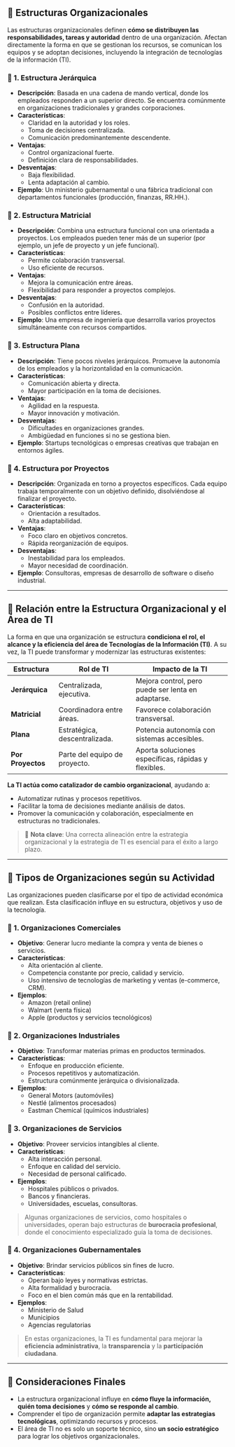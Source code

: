 ## 📌 **Estructuras Organizacionales**

Las estructuras organizacionales definen **cómo se distribuyen las responsabilidades, tareas y autoridad** dentro de una organización. Afectan directamente la forma en que se gestionan los recursos, se comunican los equipos y se adoptan decisiones, incluyendo la integración de tecnologías de la información (TI).

### 🔹 1. Estructura **Jerárquica**

- **Descripción**: Basada en una cadena de mando vertical, donde los empleados responden a un superior directo. Se encuentra comúnmente en organizaciones tradicionales y grandes corporaciones.
- **Características**:
  - Claridad en la autoridad y los roles.
  - Toma de decisiones centralizada.
  - Comunicación predominantemente descendente.
- **Ventajas**:
  - Control organizacional fuerte.
  - Definición clara de responsabilidades.
- **Desventajas**:
  - Baja flexibilidad.
  - Lenta adaptación al cambio.
- **Ejemplo**: Un ministerio gubernamental o una fábrica tradicional con departamentos funcionales (producción, finanzas, RR.HH.).

### 🔹 2. Estructura **Matricial**

- **Descripción**: Combina una estructura funcional con una orientada a proyectos. Los empleados pueden tener más de un superior (por ejemplo, un jefe de proyecto y un jefe funcional).
- **Características**:
  - Permite colaboración transversal.
  - Uso eficiente de recursos.
- **Ventajas**:
  - Mejora la comunicación entre áreas.
  - Flexibilidad para responder a proyectos complejos.
- **Desventajas**:
  - Confusión en la autoridad.
  - Posibles conflictos entre líderes.
- **Ejemplo**: Una empresa de ingeniería que desarrolla varios proyectos simultáneamente con recursos compartidos.

### 🔹 3. Estructura **Plana**

- **Descripción**: Tiene pocos niveles jerárquicos. Promueve la autonomía de los empleados y la horizontalidad en la comunicación.
- **Características**:
  - Comunicación abierta y directa.
  - Mayor participación en la toma de decisiones.
- **Ventajas**:
  - Agilidad en la respuesta.
  - Mayor innovación y motivación.
- **Desventajas**:
  - Dificultades en organizaciones grandes.
  - Ambigüedad en funciones si no se gestiona bien.
- **Ejemplo**: Startups tecnológicas o empresas creativas que trabajan en entornos ágiles.

### 🔹 4. Estructura **por Proyectos**

- **Descripción**: Organizada en torno a proyectos específicos. Cada equipo trabaja temporalmente con un objetivo definido, disolviéndose al finalizar el proyecto.
- **Características**:
  - Orientación a resultados.
  - Alta adaptabilidad.
- **Ventajas**:
  - Foco claro en objetivos concretos.
  - Rápida reorganización de equipos.
- **Desventajas**:
  - Inestabilidad para los empleados.
  - Mayor necesidad de coordinación.
- **Ejemplo**: Consultoras, empresas de desarrollo de software o diseño industrial.

---

## 🧩 **Relación entre la Estructura Organizacional y el Área de TI**

La forma en que una organización se estructura **condiciona el rol, el alcance y la eficiencia del área de Tecnologías de la Información (TI)**. A su vez, la TI puede transformar y modernizar las estructuras existentes:

| Estructura | Rol de TI | Impacto de la TI |
|------------|-----------|------------------|
| **Jerárquica** | Centralizada, ejecutiva. | Mejora control, pero puede ser lenta en adaptarse. |
| **Matricial** | Coordinadora entre áreas. | Favorece colaboración transversal. |
| **Plana** | Estratégica, descentralizada. | Potencia autonomía con sistemas accesibles. |
| **Por Proyectos** | Parte del equipo de proyecto. | Aporta soluciones específicas, rápidas y flexibles. |

**La TI actúa como catalizador de cambio organizacional**, ayudando a:
- Automatizar rutinas y procesos repetitivos.
- Facilitar la toma de decisiones mediante análisis de datos.
- Promover la comunicación y colaboración, especialmente en estructuras no tradicionales.

> 📌 **Nota clave**: Una correcta alineación entre la estrategia organizacional y la estrategia de TI es esencial para el éxito a largo plazo.

---

## 🏢 **Tipos de Organizaciones según su Actividad**

Las organizaciones pueden clasificarse por el tipo de actividad económica que realizan. Esta clasificación influye en su estructura, objetivos y uso de la tecnología.

### 🔹 1. **Organizaciones Comerciales**

- **Objetivo**: Generar lucro mediante la compra y venta de bienes o servicios.
- **Características**:
  - Alta orientación al cliente.
  - Competencia constante por precio, calidad y servicio.
  - Uso intensivo de tecnologías de marketing y ventas (e-commerce, CRM).
- **Ejemplos**:
  - Amazon (retail online)
  - Walmart (venta física)
  - Apple (productos y servicios tecnológicos)

### 🔹 2. **Organizaciones Industriales**

- **Objetivo**: Transformar materias primas en productos terminados.
- **Características**:
  - Enfoque en producción eficiente.
  - Procesos repetitivos y automatización.
  - Estructura comúnmente jerárquica o divisionalizada.
- **Ejemplos**:
  - General Motors (automóviles)
  - Nestlé (alimentos procesados)
  - Eastman Chemical (químicos industriales)

### 🔹 3. **Organizaciones de Servicios**

- **Objetivo**: Proveer servicios intangibles al cliente.
- **Características**:
  - Alta interacción personal.
  - Enfoque en calidad del servicio.
  - Necesidad de personal calificado.
- **Ejemplos**:
  - Hospitales públicos o privados.
  - Bancos y financieras.
  - Universidades, escuelas, consultoras.

> Algunas organizaciones de servicios, como hospitales o universidades, operan bajo estructuras de **burocracia profesional**, donde el conocimiento especializado guía la toma de decisiones.

### 🔹 4. **Organizaciones Gubernamentales**

- **Objetivo**: Brindar servicios públicos sin fines de lucro.
- **Características**:
  - Operan bajo leyes y normativas estrictas.
  - Alta formalidad y burocracia.
  - Foco en el bien común más que en la rentabilidad.
- **Ejemplos**:
  - Ministerio de Salud
  - Municipios
  - Agencias regulatorias

> En estas organizaciones, la TI es fundamental para mejorar la **eficiencia administrativa**, la **transparencia** y la **participación ciudadana**.

---

## 🎯 **Consideraciones Finales**

- La estructura organizacional influye en **cómo fluye la información, quién toma decisiones** y **cómo se responde al cambio**.
- Comprender el tipo de organización permite **adaptar las estrategias tecnológicas**, optimizando recursos y procesos.
- El área de TI no es solo un soporte técnico, sino **un socio estratégico** para lograr los objetivos organizacionales.
